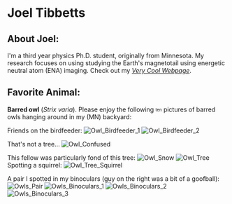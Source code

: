 # Joel Tibbetts

## About Joel:
I'm a third year physics Ph.D. student, originally from Minnesota.
My research focuses on using studying the Earth's magnetotail using energetic neutral atom (ENA) imaging.
Check out my [_Very Cool Webpage_](https://www.joeltibbetts.com).

## Favorite Animal:
**Barred owl** (_Strix varia_).
Please enjoy the following <sub><sup>ten</sup></sub> pictures of barred owls hanging around in my (MN) backyard:

Friends on the birdfeeder:
![Owl_Birdfeeder_1](https://user-images.githubusercontent.com/35696054/214745026-80ffd5a2-ebeb-4fcd-9acc-6d3269f47318.JPG)
![Owl_Birdfeeder_2](https://user-images.githubusercontent.com/35696054/214745064-efdfa6bd-2c83-4e6b-8da5-666812225e26.JPG)

That's not a tree...
![Owl_Confused](https://user-images.githubusercontent.com/35696054/214745148-63c6d377-80d2-4f21-bd45-a855809f1186.JPG)

This fellow was particularly fond of this tree:
![Owl_Snow](https://user-images.githubusercontent.com/35696054/214745755-f03ec694-d31d-4273-a4c9-3d0f105970c9.JPG)
![Owl_Tree](https://user-images.githubusercontent.com/35696054/214745773-3c7a7333-6d0c-4048-a0d9-5a156a5e225a.JPG)
Spotting a squirrel:
![Owl_Tree_Squirrel](https://user-images.githubusercontent.com/35696054/214745783-d09f1eb8-6fff-4c48-99cb-1e4d10a61214.JPG)

A pair I spotted in my binoculars (guy on the right was a bit of a goofball):
![Owls_Pair](https://user-images.githubusercontent.com/35696054/214747100-1ece6646-52a8-46b3-b581-788703f6a30c.JPG)
![Owls_Binoculars_1](https://user-images.githubusercontent.com/35696054/214747104-8569fff1-69e7-4c2c-8f93-e57d13db695c.JPG)
![Owls_Binoculars_2](https://user-images.githubusercontent.com/35696054/214747110-bcc025ca-29e4-467b-987b-b30ff7359dcc.JPG)
![Owls_Binoculars_3](https://user-images.githubusercontent.com/35696054/214747114-61a65966-980a-4254-b065-ce2d437f8a97.JPG)